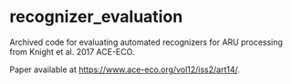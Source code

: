 # recognizer_evaluation
Archived code for evaluating automated recognizers for ARU processing from Knight et al. 2017 ACE-ECO.

Paper available at https://www.ace-eco.org/vol12/iss2/art14/.
